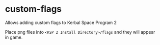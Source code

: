 # custom-flags
Allows adding custom flags to Kerbal Space Program 2

Place png files into `<KSP 2 Install Directory>/flags` and they will appear in game.
